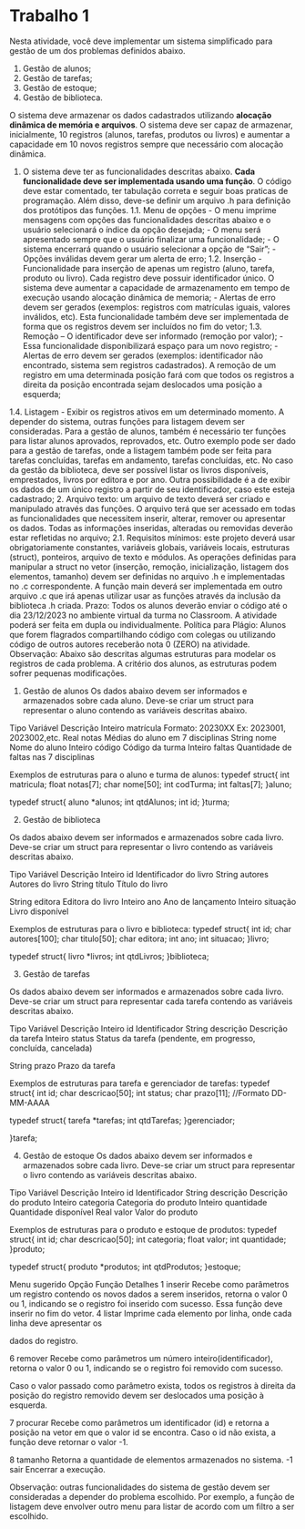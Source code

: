 # Trabalho 1

Nesta atividade, você deve implementar um sistema simplificado para gestão de um
dos problemas definidos abaixo.

1. Gestão de alunos;
2. Gestão de tarefas;
3. Gestão de estoque;
4. Gestão de biblioteca.

O sistema deve armazenar os dados cadastrados utilizando **alocação dinâmica de
memória e arquivos**. O sistema deve ser capaz de armazenar, inicialmente, 10 registros
(alunos, tarefas, produtos ou livros) e aumentar a capacidade em 10 novos registros
sempre que necessário com alocação dinâmica.

1. O sistema deve ter as funcionalidades descritas abaixo. **Cada funcionalidade deve
ser implementada usando uma função**. O código deve estar comentado, ter
tabulação correta e seguir boas praticas de programação. Além disso, deve-se definir
um arquivo .h para definição dos protótipos das funções.
1.1. Menu de opções - O menu imprime mensagens com opções das funcionalidades
descritas abaixo e o usuário selecionará o índice da opção desejada; - O menu será
apresentado sempre que o usuário finalizar uma funcionalidade; - O sistema
encerrará quando o usuário selecionar a opção de “Sair”; - Opções inválidas devem
gerar um alerta de erro;
1.2. Inserção - Funcionalidade para inserção de apenas um registro (aluno, tarefa,
produto ou livro). Cada registro deve possuir identificador único. O sistema deve
aumentar a capacidade de armazenamento em tempo de execução usando alocação
dinâmica de memoria; - Alertas de erro devem ser gerados (exemplos: registros com
matrículas iguais, valores inválidos, etc). Esta funcionalidade também deve ser
implementada de forma que os registros devem ser incluídos no fim do vetor;
1.3. Remoção – O identificador deve ser informado (remoção por valor); - Essa
funcionalidade disponibilizará espaço para um novo registro; - Alertas de erro
devem ser gerados (exemplos: identificador não encontrado, sistema sem registros
cadastrados). A remoção de um registro em uma determinada posição fará com que
todos os registros a direita da posição encontrada sejam deslocados uma posição a
esquerda;

1.4. Listagem - Exibir os registros ativos em um determinado momento. A depender do
sistema, outras funções para listagem devem ser consideradas. Para a gestão de
alunos, também é necessário ter funções para listar alunos aprovados, reprovados,
etc. Outro exemplo pode ser dado para a gestão de tarefas, onde a listagem também
pode ser feita para tarefas concluídas, tarefas em andamento, tarefas concluídas, etc.
No caso da gestão da biblioteca, deve ser possível listar os livros disponíveis,
emprestados, livros por editora e por ano. Outra possibilidade é a de exibir os dados
de um único registro a partir de seu identificador, caso este esteja cadastrado;
2. Arquivo texto: um arquivo de texto deverá ser criado e manipulado através das
funções. O arquivo terá que ser acessado em todas as funcionalidades que
necessitem inserir, alterar, remover ou apresentar os dados. Todas as informações
inseridas, alteradas ou removidas deverão estar refletidas no arquivo;
2.1. Requisitos mínimos: este projeto deverá usar obrigatoriamente constantes,
variáveis globais, variáveis locais, estruturas (struct), ponteiros, arquivo de texto e
módulos. As operações definidas para manipular a struct no vetor (inserção,
remoção, inicialização, listagem dos elementos, tamanho) devem ser definidas
no arquivo .h e implementadas no .c correspondente. A função main deverá ser
implementada em outro arquivo .c que irá apenas utilizar usar as funções através da
inclusão da biblioteca .h criada.
Prazo: Todos os alunos deverão enviar o código até o dia 23/12/2023 no ambiente
virtual da turma no Classroom. A atividade poderá ser feita em dupla ou
individualmente.
Política para Plágio: Alunos que forem flagrados compartilhando código com colegas
ou utilizando código de outros autores receberão nota 0 (ZERO) na atividade.
Observação: Abaixo são descritas algumas estruturas para modelar os registros de cada
problema. A critério dos alunos, as estruturas podem sofrer pequenas modificações.

1. Gestão de alunos
Os dados abaixo devem ser informados e armazenados sobre cada aluno. Deve-se criar
um struct para representar o aluno contendo as variáveis descritas abaixo.

Tipo Variável Descrição
Inteiro matrícula Formato: 20230XX
Ex: 2023001, 2023002,etc.
Real notas Médias do aluno em 7 disciplinas
String nome Nome do aluno
Inteiro código Código da turma
Inteiro faltas Quantidade de faltas nas 7 disciplinas

Exemplos de estruturas para o aluno e turma de alunos:
typedef struct{
int matricula;
float notas[7];
char nome[50];
int codTurma;
int faltas[7];
}aluno;

typedef struct{
aluno *alunos;
int qtdAlunos;
int id;
}turma;

2. Gestão de biblioteca

Os dados abaixo devem ser informados e armazenados sobre cada livro. Deve-se criar
um struct para representar o livro contendo as variáveis descritas abaixo.

Tipo Variável Descrição
Inteiro id Identificador do livro
String autores Autores do livro
String título Título do livro

String editora Editora do livro
Inteiro ano Ano de lançamento
Inteiro situação Livro disponível

Exemplos de estruturas para o livro e biblioteca:
typedef struct{
int id;
char autores[100];
char titulo[50];
char editora;
int ano;
int situacao;
}livro;

typedef struct{
livro *livros;
int qtdLivros;
}biblioteca;

3. Gestão de tarefas

Os dados abaixo devem ser informados e armazenados sobre cada livro. Deve-se criar
um struct para representar cada tarefa contendo as variáveis descritas abaixo.

Tipo Variável Descrição
Inteiro id Identificador
String descrição Descrição da tarefa
Inteiro status Status da tarefa (pendente, em
progresso, concluída, cancelada)

String prazo Prazo da tarefa

Exemplos de estruturas para tarefa e gerenciador de tarefas:
typedef struct{
int id;
char descricao[50];
int status;
char prazo[11]; //Formato DD-MM-AAAA

typedef struct{
tarefa *tarefas;
int qtdTarefas;
}gerenciador;

}tarefa;

4. Gestão de estoque
Os dados abaixo devem ser informados e armazenados sobre cada livro. Deve-se criar
um struct para representar o livro contendo as variáveis descritas abaixo.

Tipo Variável Descrição
Inteiro id Identificador
String descrição Descrição do produto
Inteiro categoria Categoria do produto
Inteiro quantidade Quantidade disponível
Real valor Valor do produto

Exemplos de estruturas para o produto e estoque de produtos:
typedef struct{
int id;
char descricao[50];
int categoria;
float valor;
int quantidade;
}produto;

typedef struct{
produto *produtos;
int qtdProdutos;
}estoque;

Menu sugerido
Opção Função Detalhes
1 inserir Recebe como parâmetros um registro contendo os novos dados a
serem inseridos, retorna o valor 0 ou 1, indicando se o registro foi
inserido com sucesso. Essa função deve inserir no fim do vetor.
4 listar Imprime cada elemento por linha, onde cada linha deve apresentar os

dados do registro.

6 remover Recebe como parâmetros um número inteiro(identificador), retorna o
valor 0 ou 1, indicando se o registro foi removido com sucesso.

Caso o valor passado como parâmetro exista, todos os registros à
direita da posição do registro removido devem ser deslocados uma
posição à esquerda.

7 procurar Recebe como parâmetros um identificador (id) e retorna a posição na
vetor em que o valor id se encontra. Caso o id não exista, a função
deve retornar o valor -1.

8 tamanho Retorna a quantidade de elementos armazenados no sistema.
-1 sair Encerrar a execução.

Observação: outras funcionalidades do sistema de gestão devem ser consideradas a
depender do problema escolhido. Por exemplo, a função de listagem deve envolver
outro menu para listar de acordo com um filtro a ser escolhido.
